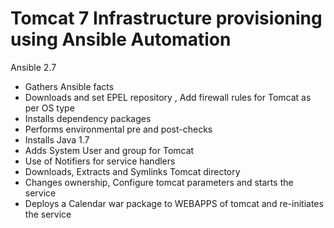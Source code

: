 # Tomcat 7 Infrastructure provisioning using Ansible Automation

Ansible 2.7

* Gathers Ansible facts 
* Downloads and set EPEL repository , Add firewall rules for Tomcat as per OS type
* Installs dependency packages
* Performs environmental  pre and post-checks
* Installs  Java 1.7
* Adds System User and group for Tomcat
* Use of Notifiers for service handlers
* Downloads, Extracts and Symlinks Tomcat directory
* Changes ownership, Configure tomcat parameters and starts the service
* Deploys a Calendar war package to WEBAPPS of tomcat and re-initiates the service

